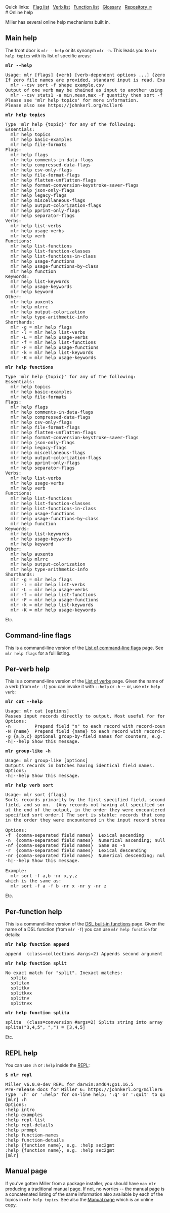 <!---  PLEASE DO NOT EDIT DIRECTLY. EDIT THE .md.in FILE PLEASE. --->
<div>
<span class="quicklinks">
Quick links:
&nbsp;
<a class="quicklink" href="../reference-main-flag-list/index.html">Flag list</a>
&nbsp;
<a class="quicklink" href="../reference-verbs/index.html">Verb list</a>
&nbsp;
<a class="quicklink" href="../reference-dsl-builtin-functions/index.html">Function list</a>
&nbsp;
<a class="quicklink" href="../glossary/index.html">Glossary</a>
&nbsp;
<a class="quicklink" href="https://github.com/johnkerl/miller" target="_blank">Repository ↗</a>
</span>
</div>
# Online help

Miller has several online help mechanisms built in.

## Main help

The front door is `mlr --help` or its synonym `mlr -h`. This leads you to `mlr help topics` with its list of specific areas:

<pre class="pre-highlight-in-pair">
<b>mlr --help</b>
</pre>
<pre class="pre-non-highlight-in-pair">
Usage: mlr [flags] {verb} [verb-dependent options ...] {zero or more file names}
If zero file names are provided, standard input is read. Example:
  mlr --csv sort -f shape example.csv
Output of one verb may be chained as input to another using "then", e.g.
  mlr --csv stats1 -a min,mean,max -f quantity then sort -f color example.csv
Please see 'mlr help topics' for more information.
Please also see https://johnkerl.org/miller6
</pre>

<pre class="pre-highlight-in-pair">
<b>mlr help topics</b>
</pre>
<pre class="pre-non-highlight-in-pair">
Type 'mlr help {topic}' for any of the following:
Essentials:
  mlr help topics
  mlr help basic-examples
  mlr help file-formats
Flags:
  mlr help flags
  mlr help comments-in-data-flags
  mlr help compressed-data-flags
  mlr help csv-only-flags
  mlr help file-format-flags
  mlr help flatten-unflatten-flags
  mlr help format-conversion-keystroke-saver-flags
  mlr help json-only-flags
  mlr help legacy-flags
  mlr help miscellaneous-flags
  mlr help output-colorization-flags
  mlr help pprint-only-flags
  mlr help separator-flags
Verbs:
  mlr help list-verbs
  mlr help usage-verbs
  mlr help verb
Functions:
  mlr help list-functions
  mlr help list-function-classes
  mlr help list-functions-in-class
  mlr help usage-functions
  mlr help usage-functions-by-class
  mlr help function
Keywords:
  mlr help list-keywords
  mlr help usage-keywords
  mlr help keyword
Other:
  mlr help auxents
  mlr help mlrrc
  mlr help output-colorization
  mlr help type-arithmetic-info
Shorthands:
  mlr -g = mlr help flags
  mlr -l = mlr help list-verbs
  mlr -L = mlr help usage-verbs
  mlr -f = mlr help list-functions
  mlr -F = mlr help usage-functions
  mlr -k = mlr help list-keywords
  mlr -K = mlr help usage-keywords
</pre>

<pre class="pre-highlight-in-pair">
<b>mlr help functions</b>
</pre>
<pre class="pre-non-highlight-in-pair">
Type 'mlr help {topic}' for any of the following:
Essentials:
  mlr help topics
  mlr help basic-examples
  mlr help file-formats
Flags:
  mlr help flags
  mlr help comments-in-data-flags
  mlr help compressed-data-flags
  mlr help csv-only-flags
  mlr help file-format-flags
  mlr help flatten-unflatten-flags
  mlr help format-conversion-keystroke-saver-flags
  mlr help json-only-flags
  mlr help legacy-flags
  mlr help miscellaneous-flags
  mlr help output-colorization-flags
  mlr help pprint-only-flags
  mlr help separator-flags
Verbs:
  mlr help list-verbs
  mlr help usage-verbs
  mlr help verb
Functions:
  mlr help list-functions
  mlr help list-function-classes
  mlr help list-functions-in-class
  mlr help usage-functions
  mlr help usage-functions-by-class
  mlr help function
Keywords:
  mlr help list-keywords
  mlr help usage-keywords
  mlr help keyword
Other:
  mlr help auxents
  mlr help mlrrc
  mlr help output-colorization
  mlr help type-arithmetic-info
Shorthands:
  mlr -g = mlr help flags
  mlr -l = mlr help list-verbs
  mlr -L = mlr help usage-verbs
  mlr -f = mlr help list-functions
  mlr -F = mlr help usage-functions
  mlr -k = mlr help list-keywords
  mlr -K = mlr help usage-keywords
</pre>

Etc.

## Command-line flags

This is a command-line version of the [List of command-line flags](reference-main-flag-list.md) page.
See `mlr help flags` for a full listing.

## Per-verb help

This is a command-line version of the [List of verbs](reference-verbs.md) page.
Given the name of a verb (from `mlr -l`) you can invoke it with `--help` or `-h` -- or, use `mlr help verb`:

<pre class="pre-highlight-in-pair">
<b>mlr cat --help</b>
</pre>
<pre class="pre-non-highlight-in-pair">
Usage: mlr cat [options]
Passes input records directly to output. Most useful for format conversion.
Options:
-n         Prepend field "n" to each record with record-counter starting at 1.
-N {name}  Prepend field {name} to each record with record-counter starting at 1.
-g {a,b,c} Optional group-by-field names for counters, e.g. a,b,c
-h|--help Show this message.
</pre>

<pre class="pre-highlight-in-pair">
<b>mlr group-like -h</b>
</pre>
<pre class="pre-non-highlight-in-pair">
Usage: mlr group-like [options]
Outputs records in batches having identical field names.
Options:
-h|--help Show this message.
</pre>

<pre class="pre-highlight-in-pair">
<b>mlr help verb sort</b>
</pre>
<pre class="pre-non-highlight-in-pair">
Usage: mlr sort {flags}
Sorts records primarily by the first specified field, secondarily by the second
field, and so on.  (Any records not having all specified sort keys will appear
at the end of the output, in the order they were encountered, regardless of the
specified sort order.) The sort is stable: records that compare equal will sort
in the order they were encountered in the input record stream.

Options:
-f  {comma-separated field names}  Lexical ascending
-n  {comma-separated field names}  Numerical ascending; nulls sort last
-nf {comma-separated field names}  Same as -n
-r  {comma-separated field names}  Lexical descending
-nr {comma-separated field names}  Numerical descending; nulls sort first
-h|--help Show this message.

Example:
  mlr sort -f a,b -nr x,y,z
which is the same as:
  mlr sort -f a -f b -nr x -nr y -nr z
</pre>

Etc.

## Per-function help

This is a command-line version of the [DSL built-in functions](reference-dsl-builtin-functions.md) page.
Given the name of a DSL function (from `mlr -f`) you can use `mlr help function` for details:

<pre class="pre-highlight-in-pair">
<b>mlr help function append</b>
</pre>
<pre class="pre-non-highlight-in-pair">
append  (class=collections #args=2) Appends second argument to end of first argument, which must be an array.
</pre>

<pre class="pre-highlight-in-pair">
<b>mlr help function split</b>
</pre>
<pre class="pre-non-highlight-in-pair">
No exact match for "split". Inexact matches:
  splita
  splitax
  splitkv
  splitkvx
  splitnv
  splitnvx
</pre>

<pre class="pre-highlight-in-pair">
<b>mlr help function splita</b>
</pre>
<pre class="pre-non-highlight-in-pair">
splita  (class=conversion #args=2) Splits string into array with type inference. Example:
splita("3,4,5", ",") = [3,4,5]
</pre>

Etc.

## REPL help

You can use `:h` or `:help` inside the [REPL](repl.md):

<!--- TODO: repl-executor genmd function -->
<pre class="pre-highlight-in-pair">
<b>$ mlr repl</b>
</pre>
<pre class="pre-non-highlight-in-pair">
Miller v6.0.0-dev REPL for darwin:amd64:go1.16.5
Pre-release docs for Miller 6: https://johnkerl.org/miller6
Type ':h' or ':help' for on-line help; ':q' or ':quit' to quit.
[mlr] :h
Options:
:help intro
:help examples
:help repl-list
:help repl-details
:help prompt
:help function-names
:help function-details
:help {function name}, e.g. :help sec2gmt
:help {function name}, e.g. :help sec2gmt
[mlr]
</pre>

## Manual page

If you've gotten Miller from a package installer, you should have `man mlr` producing a traditional manual page.
If not, no worries -- the manual page is a concatenated listing of the same information also available by each of the topics in `mlr help topics`. See also the [Manual page](manpage.md) which is an online copy.
